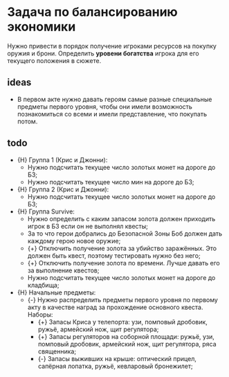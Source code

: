 # Задача по балансированию экономики
Нужно привести в порядок получение игроками ресурсов на покупку оружия и брони. Определить **уровени богатства** игрока для его текущего положения в сюжете.

## ideas

* В первом акте нужно давать героям самые разные специальные предметы первого уровня, чтобы они имели возможность познакомиться со всеми и имели представление, что покупать потом.

## todo

* {H} Группа 1 (Крис и Джонни):
   * Нужно подсчитать текущее число золотых монет на дороге до БЗ;
   * Нужно подсчитать текущее число мин на дороге до БЗ;
* {H} Группа 2 (Крис и Джонни):
   * Нужно подсчитать текущее число золотых монет на дороге до БЗ;
* {H} Группа Survive:
   * Нужно определить с каким запасом золота должен приходить игрок в БЗ если он не выполнял квесты;
   * За то что герои добрались до Безопасной Зоны Боб должен дать каждому герою новое оружие;
   * {+} Отключить получение золота за убийство заражённых. Это должен быть квест, поэтому тестировать нужно без него;
   * {+} Отключить получение золота по времени. Лучше давать его за выполнение квестов;
   * Нужно подсчитать текущее число золотых монет на дороге до кладбища;
* {H} Начальные предметы:
   * {-} Нужно распределить предметы первого уровня по первому акту в качестве наград за прохождение основного квеста. Наборы:
      * {+} Запасы Криса у телепорта: узи, помповый дробовик, ружьё, армейский нож, щит регулятора;
      * {+} Запасы регуляторов на соборной площади: ружьё, узи, помповый дробовик, армейский нож, щит регулятора, ряса священника;
      * {-} Запасы выживших на крыше: оптический прицел, сапёрная лопатка, ружьё, кевларовый бронежилет;